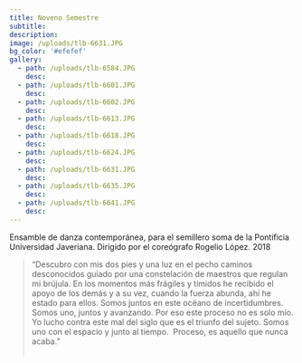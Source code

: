 ```yaml
---
title: Noveno Semestre
subtitle:
description:
image: /uploads/tlb-6631.JPG
bg_color: '#efefef'
gallery:
  - path: /uploads/tlb-6584.JPG
    desc:
  - path: /uploads/tlb-6601.JPG
    desc:
  - path: /uploads/tlb-6602.JPG
    desc:
  - path: /uploads/tlb-6613.JPG
    desc:
  - path: /uploads/tlb-6618.JPG
    desc:
  - path: /uploads/tlb-6624.JPG
    desc:
  - path: /uploads/tlb-6631.JPG
    desc:
  - path: /uploads/tlb-6635.JPG
    desc:
  - path: /uploads/tlb-6641.JPG
    desc:
---
```


Ensamble de danza contempor&aacute;nea, para el semillero soma de la Pontificia Universidad Javeriana. Dirigido por el core&oacute;grafo Rogelio L&oacute;pez. 2018

> “Descubro con mis dos pies y una luz en el pecho caminos desconocidos guiado por una constelaci&oacute;n de maestros que regulan mi br&uacute;jula. En los momentos m&aacute;s fr&aacute;giles y t&iacute;midos he recibido el apoyo de los dem&aacute;s y a su vez, cuando la fuerza abunda, ah&iacute; he estado para ellos. Somos juntos en este oc&eacute;ano de incertidumbres. Somos uno, juntos y avanzando. Por eso este proceso no es solo m&iacute;o. Yo lucho contra este mal del siglo que es el triunfo del sujeto. Somos uno con el espacio y junto al tiempo. &nbsp;Proceso, es aquello que nunca acaba.”<br>&nbsp;